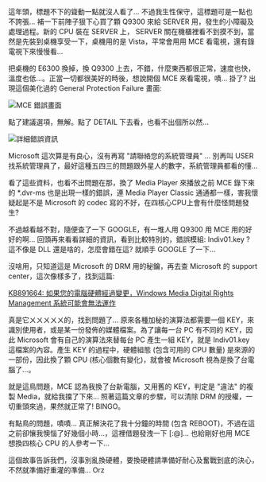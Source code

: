 這年頭，標題不下的聳動一點就沒人看了... 不過我生性保守，這標題可是一點也不誇張... 補一下前陣子狠下心買了顆 Q9300 來給 SERVER 用，發生的小障礙及處理過程。新的 CPU 裝在 SERVER 上， SERVER 關在機櫃裡看不到摸不到，當然是先裝到桌機享受一下，桌機用的是 Vista，平常會用用 MCE 看電視，還有錄電視下來慢慢看...

把桌機的 E6300 換掉，換 Q9300 上去，不錯，什麼東西都很正常，速度也快，溫度也低...。正當一切都很美好的時後，想說開個 MCE 來看電視，嘖... 掛了? 出現這個美化過的 General Protection Failure 畫面:

![MCE 錯誤畫面](/images/2008-06-09-switched-to-quad-core-mce-broke/clip_image002_3.jpg)

點了建議選項，無解。點了 DETAIL 下去看，也看不出個所以然...

![詳細錯誤資訊](/images/2008-06-09-switched-to-quad-core-mce-broke/clip_image002%5B6%5D_thumb.jpg)

Microsoft 這次算是有良心，沒有再寫 "請聯絡您的系統管理員" ... 別再叫 USER 找系統管理員了，最好這種五四三的問題跟外星人的數字，系統管理員都看的懂...

看了這些資料，也看不出問題在那，換了 Media Player 來播放之前 MCE 錄下來的 *.dvr-ms 也是出現一樣的錯誤，連 Media Player Classic 通通都一樣，害我懷疑起是不是 Microsoft 的 codec 寫的不好，在四核心CPU上會有什麼怪問題發生?

不過越看越不對，隨便查了一下 GOOGLE，有一堆人用 Q9300 用 MCE 用的好好的啊... 回頭再來看看詳細的資訊，看到比較特別的，錯誤模組: Indiv01.key ? 這不像是 DLL 還是啥的，怎麼會錯在這? 就順手 GOOGLE 了一下...

沒啥用，只知道這是 Microsoft 的 DRM 用的秘鑰，再去查 Microsoft 的 support center，這次像樣多了，找到這篇:

[KB891664: 如果您的電腦硬體經過變更，Windows Media Digital Rights Management 系統可能會無法運作](http://support.microsoft.com/kb/891664)

真是它ㄨㄨㄨㄨㄨ的，找到問題了... 原來各種加秘的演算法都需要一個 KEY，來識別使用者，或是某一份發佈的媒體檔案。為了讓每一台 PC 有不同的 KEY，因此 Microsoft 會有自己的演算法來替每台 PC 產生一組 KEY，就是 Indiv01.key 這檔案的內容。產生 KEY 的過程中，硬體組態 (包含可用的 CPU 數量) 是來源的一部份，因此換了顆 CPU (核心個數有變化)，就會被 Microsoft 視為是換了台電腦了...。

就是這鳥問題，MCE 認為我換了台新電腦，又用舊的 KEY，判定是 "違法" 的複製 Media，就給我擋了下來... 照著這篇文章的步驟，可以清除 DRM 的授權，一切重頭來過，果然就正常了! BINGO。

有點鳥的問題，嘖嘖... 真正解決花了我十分鐘的時間 (包含 REBOOT)，不過在這之前卻懹我懊惱了好幾個小時...，這裡借題發洩一下 [:@]... 也給剛好也用 MCE 想換四核心 CPU 的人參考一下...

這個故事告訴我們，沒事別亂換硬體，要換硬體請準備好耐心及奮戰到底的決心，不然就準備好重灌的準備... Orz